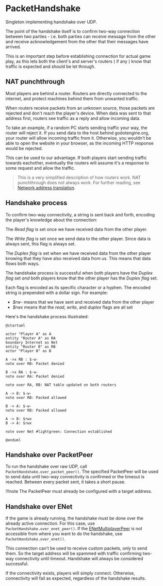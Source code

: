# PacketHandshake

Singleton implementing handshake over UDP.

The point of the handshake itself is to confirm two-way connection between
two parties - i.e. both parties can receive message from the other and 
receive acknowledgement from the other that their messages have arrived.

This is an important step before establishing connection for actual game 
play, as this lets both the client's and server's routers ( if any ) know 
that traffic is expected and should be let through.

## NAT punchthrough

Most players are behind a router. Routers are directly connected to the
internet, and protect machines behind them from unwanted traffic.

When routers receive packets from an unknown source, those packets are rejected
and don't reach the player's device. When data was sent to that address first,
routers see traffic as a reply and allow incoming data.

To take an example, if a random PC starts sending traffic your way, the router
will reject it. If you send data to the host behind godotengine.org, your
router will allow incoming traffic from it. Otherwise, you wouldn't be able to
open the website in your browser, as the incoming HTTP response would be
rejected.

This can be used to our advantage. If both players start sending traffic
towards eachother, eventually the routers will assume it's a response to some
request and allow the traffic.

> This is a very simplified description of how routers work. NAT punchthrough
> does not always work. For further reading, see [Network address translation].

## Handshake process

To confirm two-way connectivity, a string is sent back and forth, encoding the
player's knowledge about the connection:

The *Read flag* is set once we have received data from the other player.

The *Write flag* is set once we send data to the other player. Since data is
always sent, this flag is always set.

The *Duplex flag* is set when we have received data from the other player
knowing that they have also received data from us. This means that data flows
both ways.

The handshake process is successful when both players have the *Duplex flag*
set *and* both players know that the other player has the *Duplex flag* set.

Each flag is encoded as its specific character or a hyphen. The encoded string
is prepended with a dollar sign. For example:

* *$rw-* means that we have sent and received data from the other player
* *$rwx* means that the *read*, *write*, and *duplex* flags are all set

Here's the handshake process illustrated:

```puml
@startuml

actor "Player A" as A
entity "Router A" as RA
boundary Internet as Net
entity "Router B" as RB
actor "Player B" as B

A ->x RB : $-w-
note over RB: Packet denied

B ->x RA : $-w-
note over RA: Packet denied

note over RA, RB: NAT table updated on both routers

A -> B: $-w-
note over RB: Packed allowed

B -> A: $-w-
note over RB: Packed allowed

A -> B: $rwx
B -> A: $rwx

note over Net #lightgreen: Connection established

@enduml
```

## Handshake over PacketPeer

To run the handshake over raw UDP, call `PacketHandshake.over_packet_peer()`. The
specified PacketPeer will be used to send data until two-way connectivity is
confirmed or the timeout is reached. Between every packet sent, it takes a
short pause.

!!!note
    The PacketPeer must already be configured with a target address.

## Handshake over ENet

If the game is already running, the handshake must be done over the already
active connection. For this case, use `PacketHandshake.over_enet_peer()`. If
the [ENetMultiplayerPeer] is not accessible from where you want to do the
handshake, use `PacketHandshake.over_enet()`.

This connection can't be used to receive custom packets, only to send them. So
the target address will be spammed with traffic confirming two-way connectivity
until timeout. Handshake will always be considered successful.

If the connectivity exists, players will simply connect. Otherwise,
connectivity will fail as expected, regardless of the handshake results.

[Network address translation]: https://en.wikipedia.org/wiki/Network_address_translation
[ENetMultiplayerPeer]: https://docs.godotengine.org/en/4.1/classes/class_enetmultiplayerpeer.html
